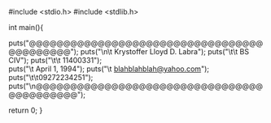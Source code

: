
#include <stdio.h>
#include <stdlib.h>

int main(){
 
 puts("@@@@@@@@@@@@@@@@@@@@@@@@@@@@@@@@@@@@@@@@@@@");
  puts("\n\t Krystoffer Lloyd D. Labra");
   puts("\t\t  BS CIV");
    puts("\t\t 11400331");	
     puts("\t       April 1, 1994");
     	puts("\t   blahblahblah@yahoo.com");
     puts("\t\t09272234251");
     puts("\n@@@@@@@@@@@@@@@@@@@@@@@@@@@@@@@@@@@@@@@@@@@");
   
 return 0;
}

[](Capture.PNG)
